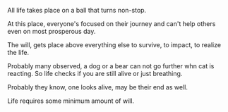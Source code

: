All life takes place on a ball that turns non-stop.

At this place, everyone's focused on their journey and can't help others even on most prosperous day.

The will, gets place above everything else to survive, to impact, to realize the life.

Probably many observed, a dog or a bear can not go further whn cat is reacting. So life checks if you are still alive or just breathing.

Probably they know, one looks alive, may be their end as well.

Life requires some minimum amount of will.